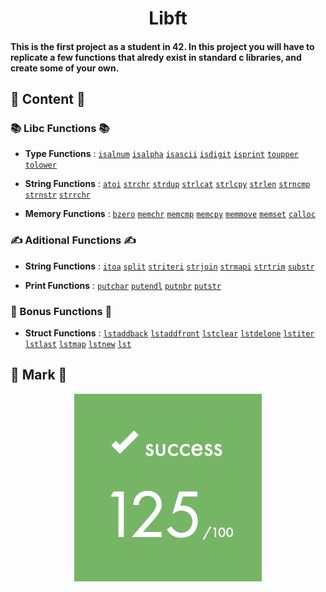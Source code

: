 <h1 align="center">Libft</h1>
<h4>This is the first project as a student in 42. In this project you will have to replicate a few functions that alredy exist in standard c libraries, and create some of your own.</h4>

## 📖 Content 📖

### 📚 Libc Functions 📚

- **Type Functions** : [`isalnum`](./src/ft_isalnum.c) [`isalpha`](./src/ft_isalpha.c) [`isascii`](./src/ft_isascii.c) [`isdigit`](./src/ft_isdigit.c) [`isprint`](./src/ft_print.c) [`toupper`](./src/ft_toupper.c) [`tolower`](./src/ft_tolower.c)

- **String Functions** : [`atoi`](./src/ft_atoi.c) [`strchr`](./src/ft_strchr.c) [`strdup`](./src/ft_strdup.c) [`strlcat`](./src/ft_strlcat.c) [`strlcpy`](./src/ft_strlcpy.c) [`strlen`](./src/ft_strlen.c) [`strncmp`](./src/ft_strncmp.c) [`strnstr`](./src/ft_strnstr.c) [`strrchr`](./src/ft_strrchr.c)

- **Memory Functions** : [`bzero`](./src/ft_bzero.c) [`memchr`](./src/ft_memchr.c) [`memcmp`](./src/ft_memcmp.c) [`memcpy`](./src/ft_memcpy.c) [`memmove`](./src/ft_memmove.c) [`memset`](./src/ft_memset.c) [`calloc`](./src/ft_calloc.c)

### ✍️ Aditional Functions ✍️

- **String Functions** : [`itoa`](./src/ft_itoa.c) [`split`](./src/ft_split.c) [`striteri`](./src/ft_striteri.c) [`strjoin`](./src/ft_strjoin.c) [`strmapi`](./src/ft_strmapi.c) [`strtrim`](./src/ft_strtrim.c) [`substr`](./src/ft_substr.c)

- **Print Functions** : [`putchar`](./src/ft_putchar_fd.c) [`putendl`](./src/ft_putendl_fd.c) [`putnbr`](./src/ft_putnbr_fd.c) [`putstr`](./src/ft_putstr_fd.c)

### 🚀 Bonus Functions 🚀

- **Struct Functions** : [`lstaddback`](./src/ft_lstaddback.c) [`lstaddfront`](./src/ft_lstaddfront.c) [`lstclear`](./src/ft_lstclear.c) [`lstdelone`](./src/ft_lstdelone.c) [`lstiter`](./src/ft_lstiter.c) [`lstlast`](./src/ft_lstlast.c) [`lstmap`](./src/ft_lstmap.c) [`lstnew`](./src/ft_lstnew.c) [`lst`](./src/ft_lstsize.c)

## 💯 Mark 💯

<p align="center">
  <a align="center">
    <img src="./Addings/Mark.png">
  </a>
</p>

